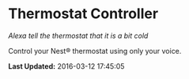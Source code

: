 # Thermostat Controller
*Alexa tell the thermostat that it is a bit cold*

Control your Nest® thermostat using only your voice.

**Last Updated:** 2016-03-12 17:45:05